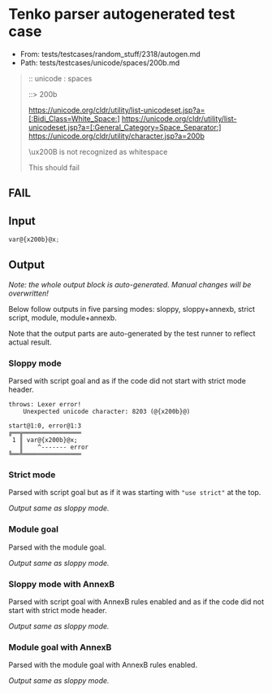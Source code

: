 # Tenko parser autogenerated test case

- From: tests/testcases/random_stuff/2318/autogen.md
- Path: tests/testcases/unicode/spaces/200b.md

> :: unicode : spaces
>
> ::> 200b
>
> https://unicode.org/cldr/utility/list-unicodeset.jsp?a=[:Bidi_Class=White_Space:]
> https://unicode.org/cldr/utility/list-unicodeset.jsp?a=[:General_Category=Space_Separator:]
> https://unicode.org/cldr/utility/character.jsp?a=200b
>
> \ux200B is not recognized as whitespace
>
> This should fail

## FAIL

## Input

`````js
var@{x200b}@x;
`````

## Output

_Note: the whole output block is auto-generated. Manual changes will be overwritten!_

Below follow outputs in five parsing modes: sloppy, sloppy+annexb, strict script, module, module+annexb.

Note that the output parts are auto-generated by the test runner to reflect actual result.

### Sloppy mode

Parsed with script goal and as if the code did not start with strict mode header.

`````
throws: Lexer error!
    Unexpected unicode character: 8203 (@{x200b}@)

start@1:0, error@1:3
╔══╦════════════════
 1 ║ var@{x200b}@x;
   ║    ^------- error
╚══╩════════════════

`````

### Strict mode

Parsed with script goal but as if it was starting with `"use strict"` at the top.

_Output same as sloppy mode._

### Module goal

Parsed with the module goal.

_Output same as sloppy mode._

### Sloppy mode with AnnexB

Parsed with script goal with AnnexB rules enabled and as if the code did not start with strict mode header.

_Output same as sloppy mode._

### Module goal with AnnexB

Parsed with the module goal with AnnexB rules enabled.

_Output same as sloppy mode._
